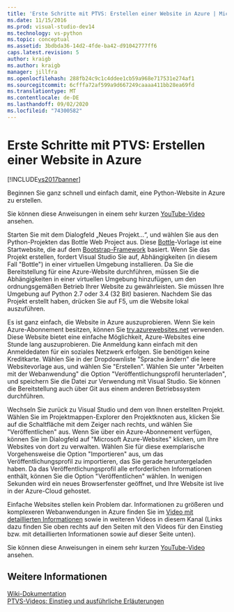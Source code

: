 ```yaml
---
title: 'Erste Schritte mit PTVS: Erstellen einer Website in Azure | Microsoft-Dokumentation'
ms.date: 11/15/2016
ms.prod: visual-studio-dev14
ms.technology: vs-python
ms.topic: conceptual
ms.assetid: 3bdbda36-14d2-4fde-ba42-d91042777ff6
caps.latest.revision: 5
author: kraigb
ms.author: kraigb
manager: jillfra
ms.openlocfilehash: 288fb24c9c1c4ddee1cb59a968e717531e274af1
ms.sourcegitcommit: 6cfffa72af599a9d667249caaaa411bb28ea69fd
ms.translationtype: MT
ms.contentlocale: de-DE
ms.lasthandoff: 09/02/2020
ms.locfileid: "74300582"
---
```

# <a name="getting-started-with-ptvs-building-a-website-in-azure"></a>Erste Schritte mit PTVS: Erstellen einer Website in Azure
[!INCLUDE[vs2017banner](../includes/vs2017banner.md)]

Beginnen Sie ganz schnell und einfach damit, eine Python-Website in Azure zu erstellen.  
  
 Sie können diese Anweisungen in einem sehr kurzen [YouTube-Video](https://www.youtube.com/watch?v=FJx5mutt1uk&list=PLReL099Y5nRdLgGAdrb_YeTdEnd23s6Ff&index=6) ansehen.  
  
 Starten Sie mit dem Dialogfeld „Neues Projekt...“, und wählen Sie aus den Python-Projekten das Bottle Web Project aus.  Diese [Bottle](http://bottlepy.org/docs/dev/index.html)-Vorlage ist eine Startwebsite, die auf dem [Bootstrap-Framework](https://getbootstrap.com/) basiert.  Wenn Sie das Projekt erstellen, fordert Visual Studio Sie auf, Abhängigkeiten (in diesem Fall "Bottle") in einer virtuellen Umgebung installieren.  Da Sie die Bereitstellung für eine Azure-Website durchführen, müssen Sie die Abhängigkeiten in einer virtuellen Umgebung hinzufügen, um den ordnungsgemäßen Betrieb Ihrer Website zu gewährleisten.  Sie müssen Ihre Umgebung auf Python 2.7 oder 3.4 (32 Bit) basieren.  Nachdem Sie das Projekt erstellt haben, drücken Sie auf F5, um die Website lokal auszuführen.  
  
 Es ist ganz einfach, die Website in Azure auszuprobieren.  Wenn Sie kein Azure-Abonnement besitzen, können Sie [try.azurewebsites.net](https://trywebsites.azurewebsites.net/) verwenden.  Diese Website bietet eine einfache Möglichkeit, Azure-Websites eine Stunde lang auszuprobieren. Die Anmeldung kann einfach mit den Anmeldedaten für ein soziales Netzwerk erfolgen.  Sie benötigen keine Kreditkarte.  Wählen Sie in der Dropdownliste "Sprache ändern" die leere Websitevorlage aus, und wählen Sie "Erstellen".  Wählen Sie unter "Arbeiten mit der Webanwendung" die Option "Veröffentlichungsprofil herunterladen", und speichern Sie die Datei zur Verwendung mit Visual Studio.  Sie können die Bereitstellung auch über Git aus einem anderen Betriebssystem durchführen.  
  
 Wechseln Sie zurück zu Visual Studio und dem von Ihnen erstellten Projekt.  Wählen Sie im Projektmappen-Explorer den Projektknoten aus, klicken Sie auf die Schaltfläche mit dem Zeiger nach rechts, und wählen Sie "Veröffentlichen" aus.  Wenn Sie über ein Azure-Abonnement verfügen, können Sie im Dialogfeld auf "Microsoft Azure-Websites" klicken, um Ihre Websites von dort zu verwalten.  Wählen Sie für diese exemplarische Vorgehensweise die Option "Importieren" aus, um das Veröffentlichungsprofil zu importieren, das Sie gerade heruntergeladen haben.  Da das Veröffentlichungsprofil alle erforderlichen Informationen enthält, können Sie die Option "Veröffentlichen" wählen.  In wenigen Sekunden wird ein neues Browserfenster geöffnet, und Ihre Website ist live in der Azure-Cloud gehostet.  
  
 Einfache Websites stellen kein Problem dar. Informationen zu größeren und komplexeren Webanwendungen in Azure finden Sie im [Video mit detaillierten Informationen](https://www.youtube.com/watch?v=WG3pGmoo8nE&list=PLReL099Y5nRdLgGAdrb_YeTdEnd23s6Ff&index=10) sowie in weiteren Videos in diesem Kanal (Links dazu finden Sie oben rechts auf den Seiten mit den Videos für den Einstieg bzw. mit detaillierten Informationen sowie auf dieser Seite unten).  
  
 Sie können diese Anweisungen in einem sehr kurzen [YouTube-Video](https://www.youtube.com/watch?v=FJx5mutt1uk&list=PLReL099Y5nRdLgGAdrb_YeTdEnd23s6Ff&index=6) ansehen.  
  
## <a name="see-also"></a>Weitere Informationen  
 [Wiki-Dokumentation](https://github.com/Microsoft/PTVS/wiki/Web-Project)   
 [PTVS-Videos: Einstieg und ausführliche Erläuterungen](https://www.youtube.com/playlist?list=PLReL099Y5nRdLgGAdrb_YeTdEnd23s6Ff)
